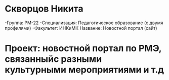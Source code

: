 # Скворцов Никита
-Группа: РМ-22
-Специализация: Педагогическое образование (с двумя профилями)
-Факультет: ИНКиМК
Название: Новостной портал (сайт)
# Проект: новостной портал по РМЭ, связанныйс разными культурными мероприятиями и т.д
